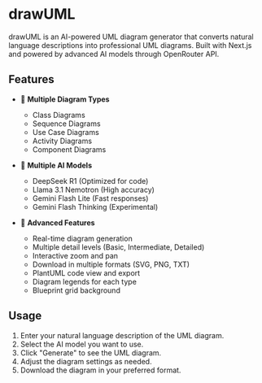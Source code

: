 # drawUML

drawUML is an AI-powered UML diagram generator that converts natural language descriptions into professional UML diagrams. Built with Next.js and powered by advanced AI models through OpenRouter API.

<!-- ![drawUML Screenshot](public/screenshot.png) -->

## Features

- 🎯 **Multiple Diagram Types**
  - Class Diagrams
  - Sequence Diagrams
  - Use Case Diagrams
  - Activity Diagrams
  - Component Diagrams

- 🤖 **Multiple AI Models**
  - DeepSeek R1 (Optimized for code)
  - Llama 3.1 Nemotron (High accuracy)
  - Gemini Flash Lite (Fast responses)
  - Gemini Flash Thinking (Experimental)

- 🎨 **Advanced Features**
  - Real-time diagram generation
  - Multiple detail levels (Basic, Intermediate, Detailed)
  - Interactive zoom and pan
  - Download in multiple formats (SVG, PNG, TXT)
  - PlantUML code view and export
  - Diagram legends for each type
  - Blueprint grid background

## Usage

1. Enter your natural language description of the UML diagram.
2. Select the AI model you want to use.
3. Click "Generate" to see the UML diagram.
4. Adjust the diagram settings as needed.
5. Download the diagram in your preferred format.

